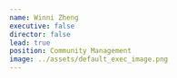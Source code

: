 ```yaml
---
name: Winni Zheng
executive: false
director: false
lead: true
position: Community Management
image: ../assets/default_exec_image.png
---
```

